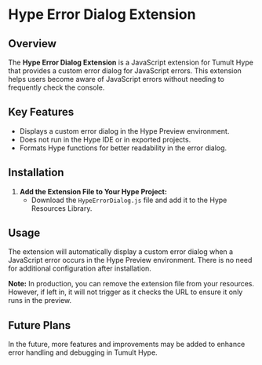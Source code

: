 # Hype Error Dialog Extension

## Overview

The **Hype Error Dialog Extension** is a JavaScript extension for Tumult Hype that provides a custom error dialog for JavaScript errors. This extension helps users become aware of JavaScript errors without needing to frequently check the console.

## Key Features

- Displays a custom error dialog in the Hype Preview environment.
- Does not run in the Hype IDE or in exported projects.
- Formats Hype functions for better readability in the error dialog.

## Installation

1. **Add the Extension File to Your Hype Project:**
   - Download the `HypeErrorDialog.js` file and add it to the Hype Resources Library.

## Usage

The extension will automatically display a custom error dialog when a JavaScript error occurs in the Hype Preview environment. There is no need for additional configuration after installation.

**Note:** In production, you can remove the extension file from your resources. However, if left in, it will not trigger as it checks the URL to ensure it only runs in the preview.

## Future Plans

In the future, more features and improvements may be added to enhance error handling and debugging in Tumult Hype.
